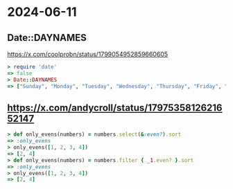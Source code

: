 # 2024-06-11
## Date::DAYNAMES
https://x.com/coolprobn/status/1799054952859660605

```rb
> require 'date'
=> false
> Date::DAYNAMES
=> ["Sunday", "Monday", "Tuesday", "Wednesday", "Thursday", "Friday", "Saturday"]
```

## https://x.com/andycroll/status/1797535812621652147

```rb
> def only_evens(numbers) = numbers.select(&:even?).sort
=> :only_evens
> only_evens([1, 2, 3, 4])
=> [2, 4]
> def only_evens(numbers) = numbers.filter { _1.even? }.sort
=> :only_evens
> only_evens([1, 2, 3, 4])
=> [2, 4]
```

